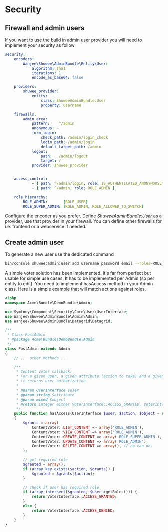 # Security

## Firewall and admin users

If you want to use the build in admin user provider you will need to implement your security as follow

``` yaml
security:
    encoders:
        Wanjee\Shuwee\AdminBundle\Entity\User:
            algorithm: sha1
            iterations: 1
            encode_as_base64: false

    providers:
        shuwee_provider:
            entity:
                class: ShuweeAdminBundle:User
                property: username

    firewalls:
        admin_area:
            pattern:    ^/admin
            anonymous: ~
            form_login:
                check_path: /admin/login_check
                login_path: /admin/login
                default_target_path: /admin
            logout:
                path:   /admin/logout
                target: /
            provider: shuwee_provider


    access_control:
            - { path: ^/admin/login, role: IS_AUTHENTICATED_ANONYMOUSLY }
            - { path: ^/admin, role: ROLE_ADMIN }

    role_hierarchy:
        ROLE_ADMIN:       [ROLE_USER]
        ROLE_SUPER_ADMIN: [ROLE_ADMIN, ROLE_ALLOWED_TO_SWITCH]
``` 

Configure the encoder as you prefer.  Define *ShuweeAdminBundle:User* as a provider, use that provider in your firewall.
You can define other firewalls for i.e. frontend or a webservice if needed.

## Create admin user

To generate a new user use the dedicated command

``` bash
bin/console shuwee:admin:user:add username password email --roles=ROLE_ADMIN
```


A simple voter solution has been implemented.  It's far from perfect but usable for simple use cases.
It has to be implemented per Admin (so per entity to edit).
You need to implement hasAccess method in your Admin class.  Here is a simple example that will match actions against roles.

``` php
<?php
namespace Acme\Bundle\DemoBundle\Admin;

use Symfony\Component\Security\Core\User\UserInterface;
use Wanjee\Shuwee\AdminBundle\Admin\Admin;
use Wanjee\Shuwee\AdminBundle\Datagrid\Datagrid;

/**
 * Class PostAdmin
 * @package Acme\Bundle\DemoBundle\Admin
 */
class PostAdmin extends Admin
{
    // ... other methods ...

    /**
     * Content voter callback.
     * For a given user, a given attribute (action to take) and a given object
     * it returns user authorization
     *
     * @param UserInterface $user
     * @param string $attribute
     * @param mixed $object
     * @return integer either VoterInterface::ACCESS_GRANTED, VoterInterface::ACCESS_ABSTAIN, or VoterInterface::ACCESS_DENIED
     */
    public function hasAccess(UserInterface $user, $action, $object = null)
    {
        $grants = array(
            ContentVoter::LIST_CONTENT => array('ROLE_ADMIN'),
            ContentVoter::VIEW_CONTENT => array('ROLE_ADMIN'),
            ContentVoter::CREATE_CONTENT => array('ROLE_SUPER_ADMIN'),
            ContentVoter::UPDATE_CONTENT => array('ROLE_ADMIN'),
            ContentVoter::DELETE_CONTENT => array(), // no can do.
        );

        // get required role
        $granted = array();
        if (array_key_exists($action, $grants)) {
            $granted = $grants[$action];
        }

        // check if user has required role
        if (array_intersect($granted, $user->getRoles())) {
            return VoterInterface::ACCESS_GRANTED;
        }
        else {
            return VoterInterface::ACCESS_DENIED;
        }
    }
}
```     
